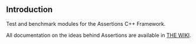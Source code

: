 ## Introduction

Test and benchmark modules for the Assertions C++ Framework.

All documentation on the ideas behind Assertions are available in [THE WIKI](https://github.com/rockerbacon/assertions/wiki).

